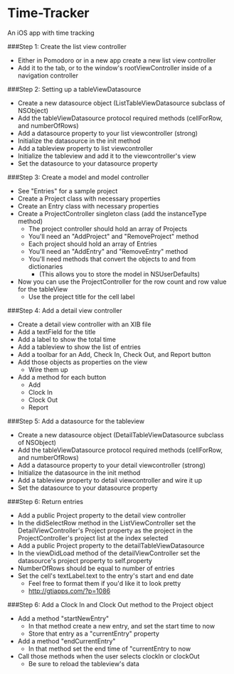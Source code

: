 Time-Tracker
============

An iOS app with time tracking

###Step 1: Create the list view controller
- Either in Pomodoro or in a new app create a new list view controller
- Add it to the tab, or to the window's rootViewController inside of a navigation controller

###Step 2: Setting up a tableViewDatasource
- Create a new datasource object (ListTableViewDatasource subclass of NSObject)
- Add the tableViewDatasource protocol required methods (cellForRow, and numberOfRows)
- Add a datasource property to your list viewcontroller (strong)
- Initialize the datasource in the init method
- Add a tableview property to list viewcontroller
- Initialize the tableview and add it to the viewcontroller's view
- Set the datasource to your datasource property

###Step 3: Create a model and model controller
- See "Entries" for a sample project
- Create a Project class with necessary properties
- Create an Entry class with necessary properties
- Create a ProjectController singleton class (add the instanceType method)
  - The project controller should hold an array of Projects
  - You'll need an "AddProject" and "RemoveProject" method
  - Each project should hold an array of Entries
  - You'll need an "AddEntry" and "RemoveEntry" method
  - You'll need methods that convert the objects to and from dictionaries
    - (This allows you to store the model in NSUserDefaults)
- Now you can use the ProjectController for the row count and row value for the tableView
  - Use the project title for the cell label

###Step 4: Add a detail view controller
- Create a detail view controller with an XIB file
- Add a textField for the title
- Add a label to show the total time
- Add a tableview to show the list of entries
- Add a toolbar for an Add, Check In, Check Out, and Report button
- Add those objects as properties on the view
  - Wire them up
- Add a method for each button
  - Add
  - Clock In
  - Clock Out
  - Report

###Step 5: Add a datasource for the tableview
- Create a new datasource object (DetailTableViewDatasource subclass of NSObject)
- Add the tableViewDatasource protocol required methods  (cellForRow, and numberOfRows)
- Add a datasource property to your detail viewcontroller (strong)
- Initialize the datasource in the init method
- Add a tableview property to detail viewcontroller and wire it up
- Set the datasource to your datasource property

###Step 6: Return entries
- Add a public Project property to the detail view controller
- In the didSelectRow method in the ListViewController set the DetailViewController's Project property as the project in the ProjectController's project list at the index selected
- Add a public Project property to the detailTableViewDatasource
- In the viewDidLoad method of the detailViewController set the datasource's project property to self.property
- NumberOfRows should be equal to number of entries
- Set the cell's textLabel.text to the entry's start and end date
  - Feel free to format them if you'd like it to look pretty 
  - http://gtiapps.com/?p=1086

###Step 6: Add a Clock In and Clock Out method to the Project object
- Add a method "startNewEntry"
  - In that method create a new entry, and set the start time to now
  - Store that entry as a "currentEntry" property
- Add a method "endCurrentEntry"
  - In that method set the end time of "currentEntry to now
- Call those methods when the user selects clockIn or clockOut
  - Be sure to reload the tableview's data




